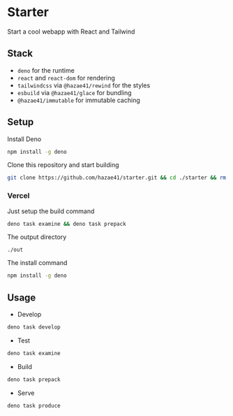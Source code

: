 # Starter

Start a cool webapp with React and Tailwind

## Stack

- `deno` for the runtime
- `react` and `react-dom` for rendering
- `tailwindcss` via `@hazae41/rewind` for the styles
- `esbuild` via `@hazae41/glace` for bundling
- `@hazae41/immutable` for immutable caching

## Setup

Install Deno

```bash
npm install -g deno
```

Clone this repository and start building

```bash
git clone https://github.com/hazae41/starter.git && cd ./starter && rm -rf ./.git && git init
```

### Vercel

Just setup the build command

```bash
deno task examine && deno task prepack
```

The output directory

```path
./out
```

The install command

```bash
npm install -g deno
```

## Usage

- Develop

```bash
deno task develop
```


- Test

```bash
deno task examine
```


- Build

```bash
deno task prepack
```

- Serve

```bash
deno task produce
```